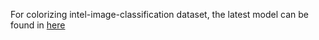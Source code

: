 For colorizing intel-image-classification dataset, the latest model can be found in [here](https://drive.google.com/open?id=1Lz67HXfubm8XzIX7HqxVC1xM8eZ7TIH9)
